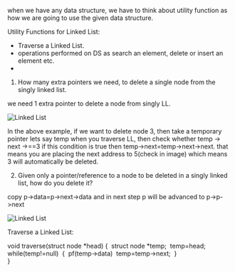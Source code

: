when we have any data structure, we have to think about utility function as how we are going to use the given data structure.

Utility Functions for Linked List:

* Traverse a Linked List.
* operations performed on DS as search an element,  delete or insert an element etc.
* 

1) How many extra pointers we need, to delete a single node from the singly linked list.

we need 1 extra pointer to delete a node from singly LL.

![Linked List](https://drive.google.com/file/d/1z6Pq_EdiJ3bNVxS3F6gTASOYeNUBqdnZ/view?usp=sharing)

In the above example, if we want to delete node 3, then take a temporary pointer lets say temp when you traverse LL, then check whether temp -> next ->==3 if this condition is true then temp->next=temp->next->next. that means you are placing the next address to 5(check in image) which means 3 will automatically be deleted.

2) Given only a pointer/reference to a node to be deleted in a singly linked list, how do you delete it?

copy  p->data=p->next->data and in next step p will be advanced to p->p->next



![Linked List](https://drive.google.com/file/d/1z6Pq_EdiJ3bNVxS3F6gTASOYeNUBqdnZ/view?usp=sharing)





Traverse a Linked List:

void traverse(struct node *head)
{
​    struct node *temp;
​    temp=head;
​    while(temp!=null)
​    {
​        pf(temp->data)
​        temp=temp->next;
​    }
​    
}

